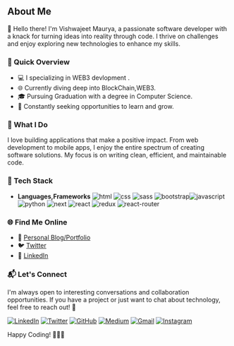 ## About Me

👋 Hello there! I'm Vishwajeet Maurya, a passionate software developer with a knack for turning ideas into reality through code. I thrive on challenges and enjoy exploring new technologies to enhance my skills.

### 🚀 Quick Overview

- 💻 I specializing in WEB3 devlopment .
- 🌐 Currently diving deep into BlockChain,WEB3.
- 🎓 Pursuing  Graduation with a degree in Computer Science.
- 🌟 Constantly seeking opportunities to learn and grow.

### 🌈 What I Do

I love building applications that make a positive impact. From web development to mobile apps, I enjoy the entire spectrum of creating software solutions. My focus is on writing clean, efficient, and maintainable code.

### 🔧 Tech Stack

- **Languages,Frameworks**
![html](https://img.shields.io/badge/HTML5-E34F26?style=for-the-badge&logo=html5&logoColor=white)
![css](https://img.shields.io/badge/CSS3-1572B6?style=for-the-badge&logo=css3&logoColor=white)
![sass](https://img.shields.io/badge/SASS-CC6699?style=for-the-badge&logo=sass&logoColor=white)
![bootstrap](https://img.shields.io/badge/Bootstrap-563D7C?style=for-the-badge&logo=bootstrap&logoColor=white)![javascript](https://img.shields.io/badge/JavaScript-323330?style=for-the-badge&logo=javascript&logoColor=F7DF1E)
![python](https://img.shields.io/badge/Python-3776AB?style=for-the-badge&logo=python&logoColor=white)
![next](https://img.shields.io/badge/Next-000000?style=for-the-badge&logo=nextdotjs&logoColor=FFFFFF)
![react](https://img.shields.io/badge/React-20232A?style=for-the-badge&logo=react&logoColor=61DAFB)
![redux](https://img.shields.io/badge/Redux-593D88?style=for-the-badge&logo=redux&logoColor=white)
![react-router](https://img.shields.io/badge/React_Router-CA4245?style=for-the-badge&logo=react-router&logoColor=white)


### 🌐 Find Me Online

- 📝 [Personal Blog/Portfolio](YourBlogURL)
- 🐦 [Twitter](https://twitter.com/)
- 💼 [LinkedIn](YourLinkedInURL)

### 📬 Let's Connect

I'm always open to interesting conversations and collaboration opportunities. If you have a project or just want to chat about technology, feel free to reach out! 🚀

[![LinkedIn](https://img.shields.io/badge/LinkedIn-0077B5?style=for-the-badge&logo=LinkedIn&logoColor=white)]()
[![Twitter](https://img.shields.io/badge/Twitter-1DA1F2?style=for-the-badge&logo=Twitter&logoColor=white)]()
[![GitHub](https://img.shields.io/badge/GitHub-000000?style=for-the-badge&logo=GitHub&logoColor=white)]()
[![Medium](https://img.shields.io/badge/Medium-000000?style=for-the-badge&logo=Medium&logoColor=white)]()
[![Gmail](https://img.shields.io/badge/Gmail-D14836?style=for-the-badge&logo=Gmail&logoColor=white)](mailto:)
[![Instagram](https://img.shields.io/badge/Instagram-E4405F?style=for-the-badge&logo=Instagram&logoColor=white)]()

Happy Coding! 👨‍💻✨
